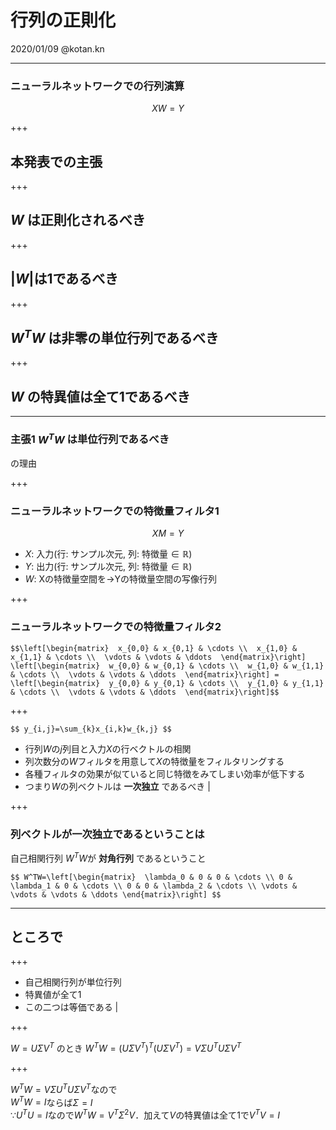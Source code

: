# 行列の正則化
2020/01/09 @kotan.kn

---
### ニューラルネットワークでの行列演算
$$XW=Y$$

+++

## 本発表での主張

+++

## $W$ は正則化されるべき

+++

## $\vert W\vert$は$1$であるべき

+++

## $W^TW$ は非零の単位行列であるべき

+++

## $W$ の特異値は全て1であるべき

---

### 主張1 $W^TW$ は単位行列であるべき
の理由

+++
### ニューラルネットワークでの特徴量フィルタ1
$$XM=Y$$
  

 - $X$: 入力(行: サンプル次元, 列: 特徴量$\in\mathbb{R}$)
 - $Y$: 出力(行: サンプル次元, 列: 特徴量$\in\mathbb{R}$)
 - $W$: Xの特徴量空間を$\rightarrow$Yの特徴量空間の写像行列

+++
### ニューラルネットワークでの特徴量フィルタ2
`$$\left[\begin{matrix} 
x_{0,0} & x_{0,1} & \cdots \\ 
x_{1,0} & x_{1,1} & \cdots \\ 
\vdots & \vdots & \ddots 
\end{matrix}\right]
\left[\begin{matrix} 
w_{0,0} & w_{0,1} & \cdots \\ 
w_{1,0} & w_{1,1} & \cdots \\ 
\vdots & \vdots & \ddots 
\end{matrix}\right] = 
\left[\begin{matrix} 
y_{0,0} & y_{0,1} & \cdots \\ 
y_{1,0} & y_{1,1} & \cdots \\ 
\vdots & \vdots & \ddots 
\end{matrix}\right]$$`

+++

`$$
y_{i,j}=\sum_{k}x_{i,k}w_{k,j}
$$`

 - 行列$W$の$j$列目と入力$X$の行ベクトルの相関 
 - 列次数分の$W$フィルタを用意して$X$の特徴量をフィルタリングする 
 - 各種フィルタの効果が似ていると同じ特徴をみてしまい効率が低下する
 - つまり$W$の列ベクトルは **一次独立** であるべき |

+++
### 列ベクトルが一次独立であるということは
自己相関行列 $W^TW$が **対角行列** であるということ

`$$
W^TW=\left[\begin{matrix} 
\lambda_0 & 0 & 0 & \cdots \\
0 & \lambda_1 & 0 & \cdots \\
0 & 0 & \lambda_2 & \cdots \\
\vdots & \vdots & \vdots & \ddots
\end{matrix}\right]
$$`

---  

## ところで

+++  

 -  自己相関行列が単位行列 
 - 特異値が全て1
 - この二つは等価である | 

+++  

$W=U\Sigma V^T$
のとき
$W^TW=(U\Sigma V^T)^T(U\Sigma V^T)=V\Sigma U^TU\Sigma V^T$
  
+++

$W^TW=V\Sigma U^TU\Sigma V^T$なので  
$W^TW=I$ならば$\Sigma=I$  
$\because$$U^TU=I$なので$W^TW=V^T\Sigma^2V$．加えて$V$の特異値は全て$1$で$V^TV=I$  